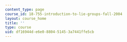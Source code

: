 ```yaml
---
content_type: page
course_id: 18-755-introduction-to-lie-groups-fall-2004
layout: course_home
title: ''
type: course
uid: df16944d-e6e0-8804-5145-3a7441ffe5cb
---
```

